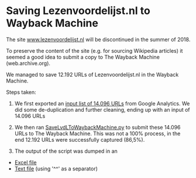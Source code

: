 # Saving Lezenvoordelijst.nl to Wayback Machine

The site www.lezenvoordelijst.nl will be discontinued in the summer of 2018. 

To preserve the content of the site (e.g. for sourcing Wikipedia articles) it seemed a good idea to submit a copy to The Wayback Machine (web.archive.org).

We managed to save 12.192 URLs of Lezenvoordelijst.nl in the Wayback Machine. 

Steps taken: 

1) We first exported an [input list of 14.096 URLs](Input-LezenVoorDeLijst_TeArchiverenURLs.txt) from Google Analytics. We did some de-duplication and further cleaning, ending up with an input of 14.096 URLs

2) We then ran [SaveLvdLToWaybackMachine.py](SaveLvdLToWaybackMachine.py) to submit these 14.096 URLs to The Wayback Machine. This was not a 100% process, in the end 12.192 URLs were successfully captured (86,5%). 

3) The output of the script was dumped in an 
* [Excel file](Output-LezenVoorDeLijst_GearchiveerdeURLs_18072018.xlsx)
* [Text file](Output-LezenVoorDeLijst_GearchiveerdeURLs_18072018.txt) (using '^^' as a separator)
